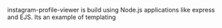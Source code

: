 instagram-profile-viewer is build using Node.js applications like express and EJS. Its an example of templating
